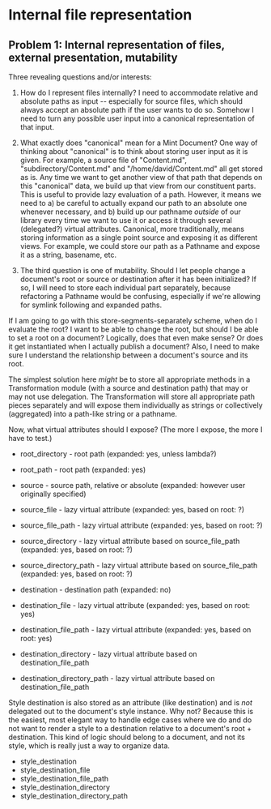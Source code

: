 # Internal file representation

## Problem 1: Internal representation of files, external presentation, mutability

Three revealing questions and/or interests:

1. How do I represent files internally? I need to accommodate relative
   and absolute paths as input -- especially for source files, which
   should always accept an absolute path if the user wants to do so. Somehow
   I need to turn any possible user input into a canonical representation
   of that input.
   
2. What exactly does "canonical" mean for a Mint Document? One way of thinking
   about "canonical" is to think about storing user input as it is given.
   For example, a source file of "Content.md", "subdirectory/Content.md"
   and "/home/david/Content.md" all get stored as is. Any time we want to
   get another view of that path that depends on this "canonical" data,
   we build up that view from our constituent parts. This is useful to
   provide lazy evaluation of a path. However, it means we need to a) be
   careful to actually expand our path to an absolute one whenever necessary,
   and b) build up our pathname *outside* of our library every time we
   want to use it or access it through several (delegated?) virtual
   attributes. Canonical, more traditionally, means storing information
   as a single point source and exposing it as different views. For example,
   we could store our path as a Pathname and expose it as a string, basename,
   etc.

3. The third question is one of mutability. Should I let people change a
   document's root or source or destination after it has been initialized? If so,
   I will need to store each individual part separately, because refactoring
   a Pathname would be confusing, especially if we're allowing for symlink
   following and expanded paths.

If I am going to go with this store-segments-separately scheme, when do I
evaluate the root? I want to be able to change the root, but should I be
able to set a root on a document? Logically, does that even make sense? Or
does it get instantiated when I actually publish a document? Also, I need to
make sure I understand the relationship between a document's source and its root.

The simplest solution here *might* be to store all appropriate methods in
a Transformation module (with a source and destination path) that may 
or may not use delegation. The Transformation will store all appropriate
path pieces separately and will expose them individually as strings or
collectively (aggregated) into a path-like string or a pathname.

Now, what virtual attributes should I expose? (The more I expose, the more
I have to test.)

- root_directory              - root path (expanded: yes, unless lambda?)
- root_path                   - root path (expanded: yes)

- source                      - source path, relative or absolute 
                                (expanded: however user originally specified)
- source_file                 - lazy virtual attribute (expanded: yes, 
                                based on root: ?)
- source_file_path            - lazy virtual attribute (expanded: yes, 
                                based on root: ?)
- source_directory            - lazy virtual attribute based on source_file_path
                                (expanded: yes, based on root: ?)
- source_directory_path       - lazy virtual attribute based on source_file_path
                                (expanded: yes, based on root: ?)

- destination                 - destination path (expanded: no)
- destination_file            - lazy virtual attribute 
                                (expanded: yes, based on root: yes)
- destination_file_path       - lazy virtual attribute
                                (expanded: yes, based on root: yes)
- destination_directory       - lazy virtual attribute based on
                                destination_file_path
- destination_directory_path  - lazy virtual attribute based on
                                destination_file_path

Style destination is also stored as an attribute (like destination) and
is *not* delegated out to the document's style instance. Why not? Because
this is the easiest, most elegant way to handle edge cases where we do and
do not want to render a style to a destination relative to a document's root + destination. This kind of logic should belong to a document, and not its
style, which is really just a way to organize data.

- style_destination
- style_destination_file
- style_destination_file_path
- style_destination_directory
- style_destination_directory_path
